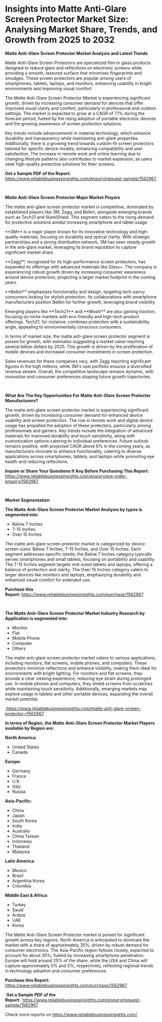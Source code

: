 <p><h1>Insights into Matte Anti-Glare Screen Protector Market Size: Analysing Market Share, Trends, and Growth from 2025 to 2032</h1></p><p><strong>Matte Anti-Glare Screen Protector Market Analysis and Latest Trends</strong></p>
<p><p>Matte Anti-Glare Screen Protectors are specialized film or glass products designed to reduce glare and reflections on electronic screens while providing a smooth, textured surface that minimizes fingerprints and smudges. These screen protectors are popular among users of smartphones, tablets, laptops, and monitors, enhancing usability in bright environments and improving visual comfort.</p><p>The Matte Anti-Glare Screen Protector Market is experiencing significant growth, driven by increasing consumer demand for devices that offer improved visual clarity and comfort, particularly in professional and outdoor settings. The market is expected to grow at a CAGR of 7.1% during the forecast period, fueled by the rising adoption of portable electronic devices and the growing awareness of screen protection solutions.</p><p>Key trends include advancements in material technology, which enhance durability and transparency while maintaining anti-glare properties. Additionally, there is a growing trend towards custom-fit screen protectors tailored for specific device models, enhancing compatibility and user satisfaction. The increase in remote work and online learning due to changing lifestyle patterns also contributes to market expansion, as users seek high-quality protective solutions for their screens.</p></p>
<p><strong>Get a Sample PDF of the Report:&nbsp;</strong> <a href="https://www.reliablebusinessinsights.com/enquiry/request-sample/1562967?utm_campaign=3183&utm_medium=2&utm_source=Github&utm_content=ia&utm_term=08032025&utm_id=matte-anti-glare-screen-protector">https://www.reliablebusinessinsights.com/enquiry/request-sample/1562967</a></p>
<p>&nbsp;</p>
<p><strong>Matte Anti-Glare Screen Protector Major Market Players</strong></p>
<p><p>The matte anti-glare screen protector market is competitive, dominated by established players like 3M, Zagg, and Belkin, alongside emerging brands such as Tech21 and IllumiShield. This segment caters to the rising demand for protective solutions amidst increasing smartphone and tablet usage.</p><p>**3M** is a major player known for its innovative technology and high-quality materials, focusing on durability and optical clarity. With strategic partnerships and a strong distribution network, 3M has seen steady growth in the anti-glare market, leveraging its brand reputation to capture significant market share.</p><p>**Zagg**, recognized for its high-performance screen protectors, has expanded its offerings with advanced materials like Glass+. The company is experiencing robust growth driven by increasing consumer awareness around device protection, projecting a larger market footprint in the coming years.</p><p>**Belkin** emphasizes functionality and design, targeting tech-savvy consumers looking for stylish protection. Its collaborations with smartphone manufacturers position Belkin for further growth, leveraging brand visibility. </p><p>Emerging players like **Tech21** and **Moshi** are also gaining traction, focusing on niche markets with eco-friendly and high-tech product offerings. Tech21, for instance, combines protection with a sustainability angle, appealing to environmentally conscious consumers.</p><p>In terms of market size, the matte anti-glare screen protector segment is poised for growth, with estimates suggesting a market value reaching several billion dollars by 2025. This growth is driven by the proliferation of mobile devices and increased consumer investments in screen protection.</p><p>Sales revenues for these companies vary, with Zagg reporting significant figures in the high millions, while 3M's vast portfolio ensures a diversified revenue stream. Overall, the competitive landscape remains dynamic, with innovation and consumer preferences shaping future growth trajectories.</p></p>
<p>&nbsp;</p>
<p><strong>What Are The Key Opportunities For Matte Anti-Glare Screen Protector Manufacturers?</strong></p>
<p><p>The matte anti-glare screen protector market is experiencing significant growth, driven by increasing consumer demand for enhanced device usability and screen protection. The rise in remote work and digital device usage has propelled the adoption of these protectors, particularly among professionals and gamers. Key trends include the integration of advanced materials for improved durability and touch sensitivity, along with customization options catering to individual preferences. Future outlook remains positive, with projected CAGR above 6% in the coming years, as manufacturers innovate to enhance functionality, catering to diverse applications across smartphones, tablets, and laptops while promoting eye health and reducing reflections.</p></p>
<p><strong>Inquire or Share Your Questions If Any Before Purchasing This Report:</strong> <a href="https://www.reliablebusinessinsights.com/enquiry/pre-order-enquiry/1562967?utm_campaign=3183&utm_medium=2&utm_source=Github&utm_content=ia&utm_term=08032025&utm_id=matte-anti-glare-screen-protector">https://www.reliablebusinessinsights.com/enquiry/pre-order-enquiry/1562967</a></p>
<p>&nbsp;</p>
<p><strong>Market Segmentation</strong></p>
<p><strong>The Matte Anti-Glare Screen Protector Market Analysis by types is segmented into:</strong></p>
<p><ul><li>Below 7 Inches</li><li>7-15 Inches</li><li>Over 15 Inches</li></ul></p>
<p><p>The matte anti-glare screen protector market is categorized by device screen sizes: Below 7 Inches, 7-15 Inches, and Over 15 Inches. Each segment addresses specific needs; the Below 7 Inches category typically serves smartphones and small tablets, focusing on portability and usability. The 7-15 Inches segment targets mid-sized tablets and laptops, offering a balance of protection and clarity. The Over 15 Inches category caters to larger devices like monitors and laptops, emphasizing durability and enhanced visual comfort for extended use.</p></p>
<p><strong>Purchase this Report:&nbsp;</strong><a href="https://www.reliablebusinessinsights.com/purchase/1562967?utm_campaign=3183&utm_medium=2&utm_source=Github&utm_content=ia&utm_term=08032025&utm_id=matte-anti-glare-screen-protector">https://www.reliablebusinessinsights.com/purchase/1562967</a></p>
<p>&nbsp;</p>
<p><strong>The Matte Anti-Glare Screen Protector Market Industry Research by Application is segmented into:</strong></p>
<p><ul><li>Monitor</li><li>Flat</li><li>Mobile Phone</li><li>Computer</li><li>Others</li></ul></p>
<p><p>The matte anti-glare screen protector market caters to various applications, including monitors, flat screens, mobile phones, and computers. These protectors minimize reflections and enhance visibility, making them ideal for environments with bright lighting. For monitors and flat screens, they provide a clear viewing experience, reducing eye strain during prolonged use. In mobile phones and computers, they shield screens from scratches while maintaining touch sensitivity. Additionally, emerging markets may explore usage in tablets and other portable devices, expanding the overall market potential.</p></p>
<p><a href="https://www.reliablebusinessinsights.com/matte-anti-glare-screen-protector-r1562967?utm_campaign=3183&utm_medium=2&utm_source=Github&utm_content=ia&utm_term=08032025&utm_id=matte-anti-glare-screen-protector">&nbsp;https://www.reliablebusinessinsights.com/matte-anti-glare-screen-protector-r1562967</a></p>
<p><strong>In terms of Region, the Matte Anti-Glare Screen Protector Market Players available by Region are:</strong></p>
<p>
    <p> <strong> North America: </strong>
        <ul>
            <li>United States</li>
            <li>Canada</li>
        </ul>
        </p> 
    <p> <strong> Europe: </strong>
        <ul>
            <li>Germany</li>
            <li>France</li>
            <li>U.K.</li>
            <li>Italy</li>
            <li>Russia</li>
        </ul>
        </p> 
    <p> <strong> Asia-Pacific: </strong>
        <ul>
            <li>China</li>
            <li>Japan</li>
            <li>South Korea</li>
            <li>India</li>
            <li>Australia</li>
            <li>China Taiwan</li>
            <li>Indonesia</li>
            <li>Thailand</li>
            <li>Malaysia</li>
        </ul>
        </p> 
    <p> <strong> Latin America: </strong>
        <ul>
            <li>Mexico</li>
            <li>Brazil</li>
            <li>Argentina Korea</li>
            <li>Colombia</li>
        </ul>
        </p> 
    <p> <strong> Middle East & Africa: </strong>
        <ul>
            <li>Turkey</li>
            <li>Saudi</li>
            <li>Arabia</li>
            <li>UAE</li>
            <li>Korea</li>
        </ul>
    </p>
    </p>
<p><p>The Matte Anti-Glare Screen Protector market is poised for significant growth across key regions. North America is anticipated to dominate the market with a share of approximately 35%, driven by robust demand for consumer electronics. The Asia-Pacific region follows closely, expected to account for about 30%, fueled by increasing smartphone penetration. Europe will hold around 25% of the share, while the USA and China will capture approximately 5% and 5%, respectively, reflecting regional trends in technology adoption and consumer preferences.</p></p>
<p><strong>Purchase this Report: </strong><a href="https://www.reliablebusinessinsights.com/purchase/1562967?utm_campaign=3183&utm_medium=2&utm_source=Github&utm_content=ia&utm_term=08032025&utm_id=matte-anti-glare-screen-protector">https://www.reliablebusinessinsights.com/purchase/1562967</a></p>
<p>&nbsp;<strong>Get a Sample PDF of the Report:&nbsp;&nbsp;</strong><a href="https://www.reliablebusinessinsights.com/enquiry/request-sample/1562967?utm_campaign=3183&utm_medium=2&utm_source=Github&utm_content=ia&utm_term=08032025&utm_id=matte-anti-glare-screen-protector">https://www.reliablebusinessinsights.com/enquiry/request-sample/1562967</a></p>
<p><strong></strong></p>
<p>Check more reports on <a href="https://www.reliablebusinessinsights.com/?utm_campaign=3183&utm_medium=2&utm_source=Github&utm_content=ia&utm_term=08032025&utm_id=matte-anti-glare-screen-protector">https://www.reliablebusinessinsights.com/</a></p>